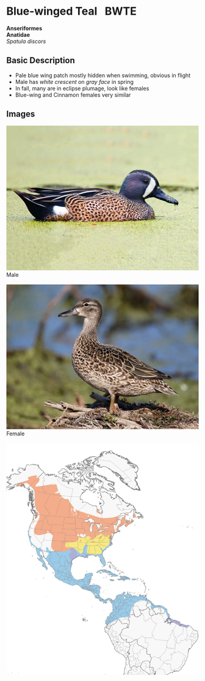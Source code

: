# Blue-winged Teal &nbsp; BWTE
**Anseriformes**<br>
**Anatidae**<br>
 *Spatula discors*

## Basic Description
- Pale blue wing patch mostly hidden when swimming, obvious in flight
- Male has *white crescent* on *gray face* in spring
- In fall, many are in eclipse plumage, look like females
- Blue-wing and Cinnamon females very similar


## Images
![TAG](BWTE.male.jpg)<br>
Male <br><br>
![TAG](BWTE.female.jpg)<br>
Female <br><br>
![Range Map](BWTE.map.jpg)
